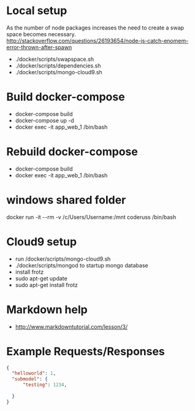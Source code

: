 # Local setup
As the number of node packages increases the need to create a swap space becomes necessary.
http://stackoverflow.com/questions/26193654/node-js-catch-enomem-error-thrown-after-spawn
* ./docker/scripts/swapspace.sh
* ./docker/scripts/dependencies.sh
* ./docker/scripts/mongo-cloud9.sh

# Build docker-compose
* docker-compose build
* docker-compose up -d
* docker exec -it app_web_1 /bin/bash

# Rebuild docker-compose
* docker-compose build
* docker exec -it app_web_1 /bin/bash

# windows shared folder
docker run -it --rm -v /c/Users/Username:/mnt coderuss /bin/bash


# Cloud9 setup
* run /docker/scripts/mongo-cloud9.sh
* ./docker/scripts/mongod to startup mongo database
* install frotz
* sudo apt-get update
* sudo apt-get install frotz


# Markdown help
* http://www.markdowntutorial.com/lesson/3/

# Example Requests/Responses
```json
{
  "helloworld": 1,
  "submodel": {
      "testing": 1234,
      
  }
}
```